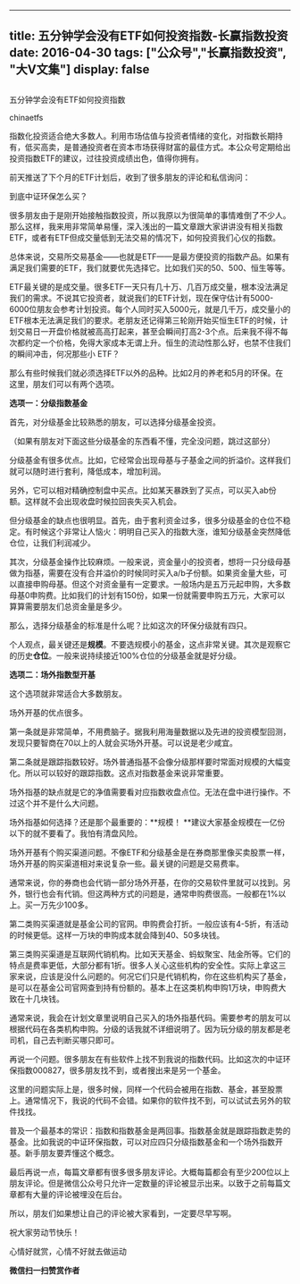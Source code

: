 
---
title:  五分钟学会没有ETF如何投资指数-长赢指数投资
date: 2016-04-30
tags: ["公众号","长赢指数投资", "大V文集"]
display: false
---


## 



五分钟学会没有ETF如何投资指数




chinaetfs




指数化投资适合绝大多数人。利用市场估值与投资者情绪的变化，对指数长期持有，低买高卖，是普通投资者在资本市场获得财富的最佳方式。本公众号定期给出投资指数ETF的建议，过往投资成绩出色，值得你拥有。


前天推送了下个月的ETF计划后，收到了很多朋友的评论和私信询问：



到底中证环保怎么买？



很多朋友由于是刚开始接触指数投资，所以我原以为很简单的事情难倒了不少人。那么这样，我来用非常简单易懂，深入浅出的一篇文章跟大家讲讲没有相关指数ETF，或者有ETF但成交量低到无法交易的情况下，如何投资我们心仪的指数。





总体来说，交易所交易基金——也就是ETF——是最方便投资的指数产品。如果有满足我们需要的ETF，我们就要优先选择它。比如我们买的50、500、恒生等等。



ETF最关键的是成交量。很多ETF一天只有几十万、几百万成交量，根本没法满足我们的需求。不说其它投资者，就说我们的ETF计划，现在保守估计有5000-6000位朋友会参考计划投资。每个人同时买入5000元，就是几千万，成交量小的ETF根本无法满足我们的要求。老朋友还记得第三轮刚开始买恒生ETF的时候，计划交易日一开盘价格就被高高打起来，甚至会瞬间打高2-3个点。后来我不得不每次都约定一个价格，免得大家成本无谓上升。恒生的流动性那么好，也禁不住我们的瞬间冲击，何况那些小 ETF？



那么有些时候我们就必须选择ETF以外的品种。比如2月的养老和5月的环保。在这里，朋友们可以有两个选项。





**选项一：分级指数基金**



首先，对分级基金比较熟悉的朋友，可以选择分级基金投资。



（如果有朋友对下面这些分级基金的东西看不懂，完全没问题，跳过这部分）



分级基金有很多优点。比如，它经常会出现母基与子基金之间的折溢价。这样我们就可以随时进行套利，降低成本，增加利润。



另外，它可以相对精确控制盘中买点。比如某天暴跌到了买点，可以买入ab份额。这样就不会出现收盘时候拉回丧失买入机会。



但分级基金的缺点也很明显。首先，由于套利资金过多，很多分级基金的仓位不稳定。有时候这个非常让人恼火：明明自己买入的指数大涨，谁知分级基金突然降低仓位，让我们利润减少。



其次，分级基金操作比较麻烦。一般来说，资金量小的投资者，想将一只分级母基做为指基，需要在没有合并溢价的时候同时买入a/b子份额。如果资金量大些，可以直接申购母基。但这个对资金量有一定要求。一般场内是五万元起申购，大多数母基0申购费。比如我们的计划有150份，如果一份就需要申购五万元，大家可以算算需要朋友们总资金量是多少。



那么，选择分级基金的标准是什么呢？比如这次的环保分级就有四只。



个人观点，最关键还是**规模**。不要选规模小的基金，这点非常关键。其次是观察它的历史**仓位**。一般来说持续接近100%仓位的分级基金就是好分级。





**选项二：场外指数型开基**



这个选项就非常适合大多数朋友。



场外开基的优点很多。



第一条就是非常简单，不用费脑子。据我利用海量数据以及先进的投资模型回测，发现只要智商在70以上的人就会买场外开基。可以说是老少咸宜。



第二条就是跟踪指数较好。场外普通指基不会像分级那样要时常面对规模的大幅变化。所以可以较好的跟踪指数。这点对指数基金来说非常重要。



场外指基的缺点就是它的净值需要看对应指数收盘点位。无法在盘中进行操作。不过这个并不是什么大问题。



场外指基如何选择？还是那个最重要的：**规模！ **建议大家基金规模在一亿份以下的就不要看了。我怕有清盘风险。



场外开基有个购买渠道问题。不像ETF和分级基金是在券商那里像买卖股票一样，场外开基的购买渠道相对来说复杂一些。最关键的问题是交易费率。



通常来说，你的券商也会代销一部分场外开基，在你的交易软件里就可以找到。另外，银行也会有代销。但这两种方式的问题是，通常申购费很高。一般都在1%以上。买一万先少100多。



第二类购买渠道就是基金公司的官网。申购费会打折。一般应该有4-5折，有活动的时候更低。这样一万块的申购成本就会降到40、50多块钱。



第三类购买渠道是互联网代销机构。比如天天基金、蚂蚁聚宝、陆金所等。它们的特点是费率更低，大部分都有1折。很多人关心这些机构的安全性。实际上拿这三家来说，应该是没什么问题的。何况它们只是代销机构，你在这些机构买了基金，是可以在基金公司官网查到持有份额的。基本上在这类机构申购1万块，申购费大致在十几块钱。





通常来说，我会在计划文章里说明自己买入的场外指基代码。需要参考的朋友可以根据代码在各类机构申购。分级的话我就不详细说明了。因为玩分级的朋友都是老司机，自己去判断买哪只即可。





再说一个问题。很多朋友在有些软件上找不到我说的指数代码。比如这次的中证环保指数000827，很多朋友找不到，或者搜出来是另一个基金。



这里的问题实际上是，很多时候，同样一个代码会被用在指数、基金，甚至股票上。通常情况下，我说的代码不会错。如果你的软件找不到，可以试试去另外的软件找找。



普及一个最基本的常识：指数和指数基金是两回事。指数基金就是跟踪指数走势的基金。比如我说的中证环保指数，可以对应四只分级指数基金和一个场外指数开基。新手朋友要弄懂这个概念。





最后再说一点，每篇文章都有很多很多朋友评论。大概每篇都会有至少200位以上朋友评论。但是微信公众号只允许一定数量的评论被显示出来。以致于之前每篇文章都有大量的评论被埋没在后台。



所以，朋友们如果想让自己的评论被大家看到，一定要尽早写啊。





祝大家劳动节快乐！

心情好就赏，心情不好就去做运动


**微信扫一扫赞赏作者**













